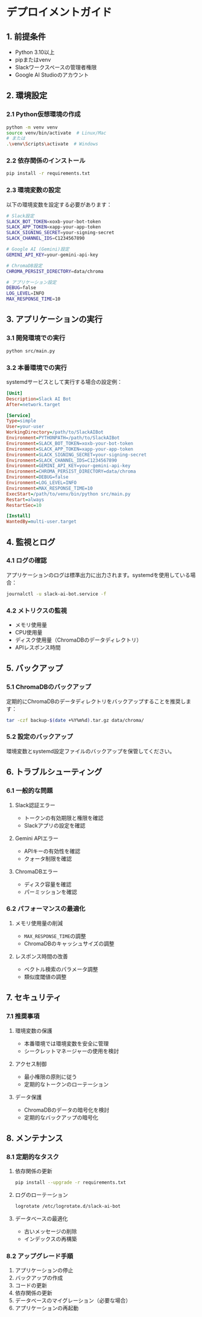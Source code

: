 # デプロイメントガイド

## 1. 前提条件

- Python 3.10以上
- pipまたはvenv
- Slackワークスペースの管理者権限
- Google AI Studioのアカウント

## 2. 環境設定

### 2.1 Python仮想環境の作成

```bash
python -m venv venv
source venv/bin/activate  # Linux/Mac
# または
.\venv\Scripts\activate  # Windows
```

### 2.2 依存関係のインストール

```bash
pip install -r requirements.txt
```

### 2.3 環境変数の設定

以下の環境変数を設定する必要があります：

```bash
# Slack設定
SLACK_BOT_TOKEN=xoxb-your-bot-token
SLACK_APP_TOKEN=xapp-your-app-token
SLACK_SIGNING_SECRET=your-signing-secret
SLACK_CHANNEL_IDS=C1234567890

# Google AI (Gemini)設定
GEMINI_API_KEY=your-gemini-api-key

# ChromaDB設定
CHROMA_PERSIST_DIRECTORY=data/chroma

# アプリケーション設定
DEBUG=false
LOG_LEVEL=INFO
MAX_RESPONSE_TIME=10
```

## 3. アプリケーションの実行

### 3.1 開発環境での実行

```bash
python src/main.py
```

### 3.2 本番環境での実行

systemdサービスとして実行する場合の設定例：

```ini
[Unit]
Description=Slack AI Bot
After=network.target

[Service]
Type=simple
User=your-user
WorkingDirectory=/path/to/SlackAIBot
Environment=PYTHONPATH=/path/to/SlackAIBot
Environment=SLACK_BOT_TOKEN=xoxb-your-bot-token
Environment=SLACK_APP_TOKEN=xapp-your-app-token
Environment=SLACK_SIGNING_SECRET=your-signing-secret
Environment=SLACK_CHANNEL_IDS=C1234567890
Environment=GEMINI_API_KEY=your-gemini-api-key
Environment=CHROMA_PERSIST_DIRECTORY=data/chroma
Environment=DEBUG=false
Environment=LOG_LEVEL=INFO
Environment=MAX_RESPONSE_TIME=10
ExecStart=/path/to/venv/bin/python src/main.py
Restart=always
RestartSec=10

[Install]
WantedBy=multi-user.target
```

## 4. 監視とログ

### 4.1 ログの確認

アプリケーションのログは標準出力に出力されます。systemdを使用している場合：

```bash
journalctl -u slack-ai-bot.service -f
```

### 4.2 メトリクスの監視

- メモリ使用量
- CPU使用量
- ディスク使用量（ChromaDBのデータディレクトリ）
- APIレスポンス時間

## 5. バックアップ

### 5.1 ChromaDBのバックアップ

定期的にChromaDBのデータディレクトリをバックアップすることを推奨します：

```bash
tar -czf backup-$(date +%Y%m%d).tar.gz data/chroma/
```

### 5.2 設定のバックアップ

環境変数とsystemd設定ファイルのバックアップを保管してください。

## 6. トラブルシューティング

### 6.1 一般的な問題

1. Slack認証エラー
   - トークンの有効期限と権限を確認
   - Slackアプリの設定を確認

2. Gemini APIエラー
   - APIキーの有効性を確認
   - クォータ制限を確認

3. ChromaDBエラー
   - ディスク容量を確認
   - パーミッションを確認

### 6.2 パフォーマンスの最適化

1. メモリ使用量の削減
   - `MAX_RESPONSE_TIME`の調整
   - ChromaDBのキャッシュサイズの調整

2. レスポンス時間の改善
   - ベクトル検索のパラメータ調整
   - 類似度閾値の調整

## 7. セキュリティ

### 7.1 推奨事項

1. 環境変数の保護
   - 本番環境では環境変数を安全に管理
   - シークレットマネージャーの使用を検討

2. アクセス制御
   - 最小権限の原則に従う
   - 定期的なトークンのローテーション

3. データ保護
   - ChromaDBのデータの暗号化を検討
   - 定期的なバックアップの暗号化

## 8. メンテナンス

### 8.1 定期的なタスク

1. 依存関係の更新
   ```bash
   pip install --upgrade -r requirements.txt
   ```

2. ログのローテーション
   ```bash
   logrotate /etc/logrotate.d/slack-ai-bot
   ```

3. データベースの最適化
   - 古いメッセージの削除
   - インデックスの再構築

### 8.2 アップグレード手順

1. アプリケーションの停止
2. バックアップの作成
3. コードの更新
4. 依存関係の更新
5. データベースのマイグレーション（必要な場合）
6. アプリケーションの再起動
